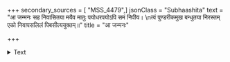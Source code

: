 +++
secondary_sources = [ "MSS_4479",]
jsonClass = "Subhaashita"
text = "आ जन्मनः सह निवासितया मयैव मातुः पयोधरपयोऽपि समं निपीय।  \nत्वं पुण्डरीकमुख बन्धुतया निरस्तम् एको निवापसलिलं पिबसीत्ययुक्तम्॥"
title = "आ जन्मनः"

+++

<details><summary>Text</summary>

आ जन्मनः सह निवासितया मयैव मातुः पयोधरपयोऽपि समं निपीय।  
त्वं पुण्डरीकमुख बन्धुतया निरस्तम् एको निवापसलिलं पिबसीत्ययुक्तम्॥
</details>
